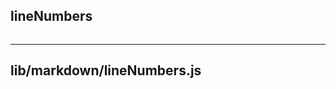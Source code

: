 ## lineNumbers

``` js

```

---

<!-- START doctoc -->
<!-- END doctoc -->

## lib/markdown/lineNumbers.js